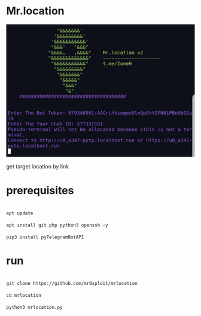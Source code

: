 # Mr.location
<img src='mrlocation_v2.jpg' />

get target location by link
<br />
# prerequisites
<pre>
<code>
apt update <br />
apt install git php python3 openssh -y <br />
pip3 install pyTelegramBotAPI 
</code></pre>


# run
<pre><code>
git clone https://github.com/mr0sploit/mrlocation  <br />
cd mrlocation  <br />
python3 mrlocation.py
</code></pre>

